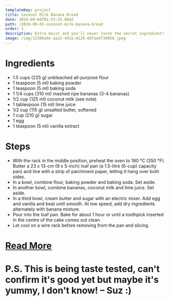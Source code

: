 ```yaml
---
templateKey: project
title: Coconut Milk Banana Bread
date: 2019-09-04T01:53:25.094Z
path: /2019-09-03-coconut-milk-banana-bread
order: 1
description: Extra moist and you'll never taste the secret ingredient!
image: /img/12309a9e-aa22-441a-8126-ddfaa4739058.jpeg
---
```

# Ingredients

* 1.5 cups (225 g) unbleached all-purpose flour
* 1 teaspoon (5 ml) baking powder
* 1 teaspoon (5 ml) baking soda
* 1 1/4 cups (310 ml) mashed ripe bananas (3-4 bananas)
* 1/2 cup (125 ml) coconut milk (see note)
* 1 tablespoon (15 ml) lime juice
* 1/2 cup (115 g) unsalted butter, softened
* 1 cup (210 g) sugar
* 1 egg
* 1 teaspoon (5 ml) vanilla extract

# Steps


* With the rack in the middle position, preheat the oven to 180 °C (350 °F). Butter a 23 x 13-cm (9 x 5-inch) loaf pan (a 1.5-litre (6-cup) capacity pan) and line with a strip of parchment paper, letting it hang over both sides.
* In a bowl, combine flour, baking powder and baking soda. Set aside.
* In another bowl, combine bananas, coconut milk and lime juice. Set aside.
* In a third bowl, cream butter and sugar with an electric mixer. Add egg and vanilla and beat until smooth. At low speed, add dry ingredients alternately with banana mixture.
* Pour into the loaf pan. Bake for about 1 hour or until a toothpick inserted in the centre of the cake comes out clean.
* Let cool on a wire rack before removing from the pan and slicing.

# [Read More](https://www.ricardocuisine.com/en/recipes/6085-ultra-moist-banana-bread)

# P.S. This is being taste tested, can't confirm it's good yet but maybe it's yummy, I don't know! – Suz :)

